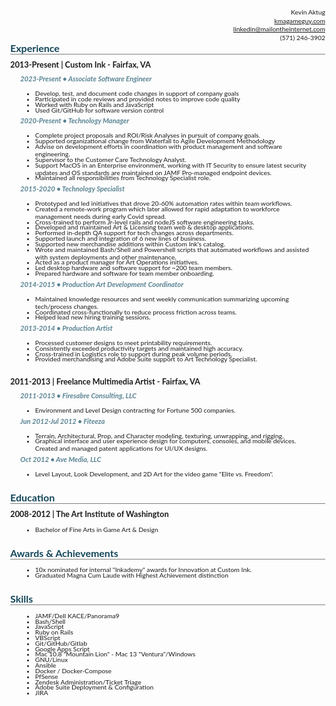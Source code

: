<style>
  html {
    margin        : 0!important;
  }
  body {
    margin        : 0;
    width         : 80%!important;
    font-family   : "Lato", sans-serif!important;
  }

  h2 {
    margin        : 0!important;
    margin-bottom : 0.5rem!important;
    border-bottom : 1px solid grey!important;
    font-size     : 1rem!important;
    color         : #124559!important;
  }

  h3 {
    margin        : 0!important;
    margin-bottom : 0.5rem!important;
    font-size     : 0.8rem!important;
  }

  h4 {
    margin        : 0!important;
    margin-left   : 1rem!important;
    margin-bottom : 0.25rem!important;
    font-size     : 0.7rem!important;
    font-style    : italic!important;
    color         : #598392!important;
  }

  p {
    margin        : 0!important;
    line-height   : 0.85rem!important;
    font-size     : 0.65rem!important;
  }

  ul {
    margin-bottom : 0.5rem!important;
  }

  li {
    margin        : -0.2rem 1rem!important;
    font-size     : 0.65rem!important;
  }

  hr {
    margin        : 0.5rem 0!important;
    border-bottom : 1px solid grey!important;
    background-color: #fff!important;
  }
</style>

<div style="text-align:right">
  <p>Kevin Aktug</p>
  <p><a href="kmagameguy.com">kmagameguy.com</a></p>
  <p><a href="mailto:linkedin@mailontheinternet.com">linkedin@mailontheinternet.com</a></p>
  <p>(571) 246-3902</p>
</div>

## Experience
### 2013-Present | Custom Ink - Fairfax, VA
#### 2023-Present &bullet; Associate Software Engineer
  - Develop, test, and document code changes in support of company goals
  - Participated in code reviews and provided notes to improve code quality
  - Worked with Ruby on Rails and JavaScript
  - Used Git/GitHub for software version control
#### 2020-Present &bullet; Technology Manager
  - Complete project proposals and ROI/Risk Analyses in pursuit of company goals.
  - Supported organizational change from Waterfall to Agile Development Methodology
  - Advise on development efforts in coordination with product management and software engineering.
  - Supervisor to the Customer Care Technology Analyst.
  - Support MacOS in an Enterprise environment, working with IT Security to ensure latest security updates and OS standards are maintained on JAMF Pro-managed endpoint devices.
  - Maintained all responsibilities from Technology Specialist role.

#### 2015-2020 &bullet; Technology Specialist
  - Prototyped and led initiatives that drove 20-60% automation rates within team workflows.
  - Created a remote-work program which later allowed for rapid adaptation to workforce management needs during early Covid spread.
  - Cross-trained to perform Jr-level rails and nodeJS software engineering tasks.
  - Developed and maintained Art & Licensing team web & desktop applications.
  - Performed in-depth QA support for tech changes across departments.
  - Supported launch and integration of 6 new lines of business.
  - Supported new merchandise additions within Custom Ink's catalog.
  - Wrote and maintained Bash/Shell and Powershell scripts that automated workflows and assisted with system deployments and other maintenance.
  - Acted as a product manager for Art Operations initiatives.
  - Led desktop hardware and software support for ~200 team members.
  - Prepared hardware and software for team member onboarding.

#### 2014-2015 &bullet; Production Art Development Coordinator
  - Maintained knowledge resources and sent weekly communication summarizing upcoming tech/process changes.
  - Coordinated cross-functionally to reduce process friction across teams.
  - Helped lead new hiring training sessions.

#### 2013-2014 &bullet; Production Artist
  - Processed customer designs to meet printability requirements.
  - Consistently exceeded productivity targets and maintained high accuracy.
  - Cross-trained in Logistics role to support during peak volume periods.
  - Provided merchandising and Adobe Suite support to Art Technology Specialist.

<br />

### 2011-2013 | Freelance Multimedia Artist - Fairfax, VA
#### 2011-2013 &bullet; Firesabre Consulting, LLC
  - Environment and Level Design contracting for Fortune 500 companies.

#### Jun 2012-Jul 2012 &bullet; Fiteeza
  - Terrain, Architectural, Prop, and Character modeling, texturing, unwrapping, and rigging.
  - Graphical interface and user experience design for computers, consoles, and mobile devices.
  Created and managed patent applications for UI/UX designs.

#### Oct 2012 &bullet; Ave Media, LLC
  -  Level Layout, Look Development, and 2D Art for the video game "Elite vs. Freedom".

<br />

## Education
### 2008-2012 | The Art Institute of Washington
  - Bachelor of Fine Arts in Game Art &amp; Design

<br />

## Awards & Achievements
  - 10x nominated for internal "Inkademy" awards for Innovation at Custom Ink.
  - Graduated Magna Cum Laude with Highest Achievement distinction

<br />

## Skills
- JAMF/Dell KACE/Panorama9
- Bash/Shell
- JavaScript
- Ruby on Rails
- VBScript
- Git/GitHub/Gitlab
- Google Apps Script
- Mac 10.8 "Mountain Lion" - Mac 13 "Ventura"/Windows
- GNU/Linux
- Ansible
- Docker / Docker-Compose
- PfSense
- Zendesk Administration/Ticket Triage
- Adobe Suite Deployment & Configuration
- JIRA
